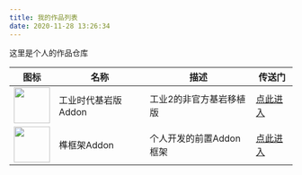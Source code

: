 ```yaml
---
title: 我的作品列表
date: 2020-11-28 13:26:34
---
```


这里是个人的作品仓库

| 图标                                                         | 名称                | 描述                    | 传送门                                    |
| ------------------------------------------------------------ | ------------------- | ----------------------- | ----------------------------------------- |
| <img src="\MyBlog\mortise\images\icib_icon.png" style="width:64px;height:64px"/> | 工业时代基岩版Addon | 工业2的非官方基岩移植版 | [点此进入](/MyBlog/works/icib/index.html) |
| <img src="\MyBlog\mortise\images\mortise_icon.png" style="width:64px;height:64px"/> | 榫框架Addon         | 个人开发的前置Addon框架 | [点此进入](/MyBlog/mortise/index.html)    |


